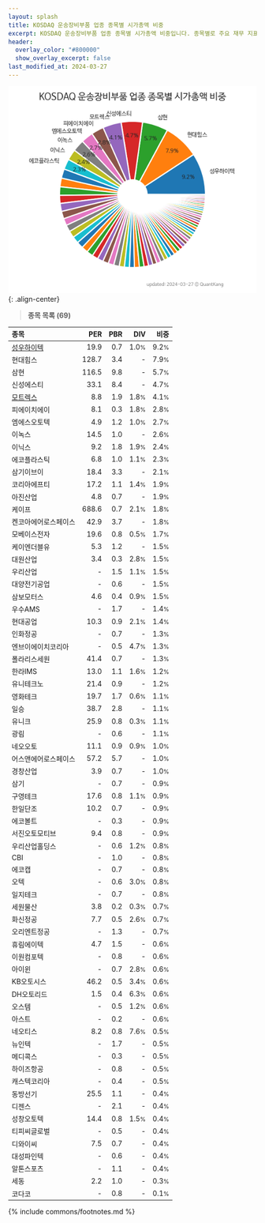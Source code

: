 ```yaml
---
layout: splash
title: KOSDAQ 운송장비부품 업종 종목별 시가총액 비중
excerpt: KOSDAQ 운송장비부품 업종 종목별 시가총액 비중입니다. 종목별로 주요 재무 지표를 함께 표시합니다.
header:
  overlay_color: "#800000"
  show_overlay_excerpt: false
last_modified_at: 2024-03-27
---
```



![KOSDAQ 운송장비부품 업종 종목별 시가총액 비중](/stats/sector/images/kosdaq_업종_운송장비부품_종목.png){: .align-center}


> **종목 목록 (69)**<a id="list"></a>

| **종목** | **PER** | **PBR** | **DIV** | **비중** |
| :------- | ------: | ------: | ------: | -------: |
| [성우하이텍](/015750/) | 19.9 | 0.7 | 1.0<small>%</small> | 9.2<small>%</small> |
| 현대힘스 | 128.7 | 3.4 | - | 7.9<small>%</small> |
| 삼현 | 116.5 | 9.8 | - | 5.7<small>%</small> |
| 신성에스티 | 33.1 | 8.4 | - | 4.7<small>%</small> |
| [모트렉스](/118990/) | 8.8 | 1.9 | 1.8<small>%</small> | 4.1<small>%</small> |
| 피에이치에이 | 8.1 | 0.3 | 1.8<small>%</small> | 2.8<small>%</small> |
| 엠에스오토텍 | 4.9 | 1.2 | 1.0<small>%</small> | 2.7<small>%</small> |
| 이녹스 | 14.5 | 1.0 | - | 2.6<small>%</small> |
| 이닉스 | 9.2 | 1.8 | 1.9<small>%</small> | 2.4<small>%</small> |
| 에코플라스틱 | 6.8 | 1.0 | 1.1<small>%</small> | 2.3<small>%</small> |
| 삼기이브이 | 18.4 | 3.3 | - | 2.1<small>%</small> |
| 코리아에프티 | 17.2 | 1.1 | 1.4<small>%</small> | 1.9<small>%</small> |
| 아진산업 | 4.8 | 0.7 | - | 1.9<small>%</small> |
| 케이프 | 688.6 | 0.7 | 2.1<small>%</small> | 1.8<small>%</small> |
| 켄코아에어로스페이스 | 42.9 | 3.7 | - | 1.8<small>%</small> |
| 모베이스전자 | 19.6 | 0.8 | 0.5<small>%</small> | 1.7<small>%</small> |
| 케이엔더블유 | 5.3 | 1.2 | - | 1.5<small>%</small> |
| 대원산업 | 3.4 | 0.3 | 2.8<small>%</small> | 1.5<small>%</small> |
| 우리산업 | - | 1.5 | 1.1<small>%</small> | 1.5<small>%</small> |
| 대양전기공업 | - | 0.6 | - | 1.5<small>%</small> |
| 삼보모터스 | 4.6 | 0.4 | 0.9<small>%</small> | 1.5<small>%</small> |
| 우수AMS | - | 1.7 | - | 1.4<small>%</small> |
| 현대공업 | 10.3 | 0.9 | 2.1<small>%</small> | 1.4<small>%</small> |
| 인화정공 | - | 0.7 | - | 1.3<small>%</small> |
| 엔브이에이치코리아 | - | 0.5 | 4.7<small>%</small> | 1.3<small>%</small> |
| 폴라리스세원 | 41.4 | 0.7 | - | 1.3<small>%</small> |
| 한라IMS | 13.0 | 1.1 | 1.6<small>%</small> | 1.2<small>%</small> |
| 유니테크노 | 21.4 | 0.9 | - | 1.2<small>%</small> |
| 영화테크 | 19.7 | 1.7 | 0.6<small>%</small> | 1.1<small>%</small> |
| 일승 | 38.7 | 2.8 | - | 1.1<small>%</small> |
| 유니크 | 25.9 | 0.8 | 0.3<small>%</small> | 1.1<small>%</small> |
| 광림 | - | 0.6 | - | 1.1<small>%</small> |
| 네오오토 | 11.1 | 0.9 | 0.9<small>%</small> | 1.0<small>%</small> |
| 어스앤에어로스페이스 | 57.2 | 5.7 | - | 1.0<small>%</small> |
| 경창산업 | 3.9 | 0.7 | - | 1.0<small>%</small> |
| 삼기 | - | 0.7 | - | 0.9<small>%</small> |
| 구영테크 | 17.6 | 0.8 | 1.1<small>%</small> | 0.9<small>%</small> |
| 한일단조 | 10.2 | 0.7 | - | 0.9<small>%</small> |
| 에코볼트 | - | 0.3 | - | 0.9<small>%</small> |
| 서진오토모티브 | 9.4 | 0.8 | - | 0.9<small>%</small> |
| 우리산업홀딩스 | - | 0.6 | 1.2<small>%</small> | 0.8<small>%</small> |
| CBI | - | 1.0 | - | 0.8<small>%</small> |
| 에코캡 | - | 0.7 | - | 0.8<small>%</small> |
| 오텍 | - | 0.6 | 3.0<small>%</small> | 0.8<small>%</small> |
| 일지테크 | - | 0.7 | - | 0.8<small>%</small> |
| 세원물산 | 3.8 | 0.2 | 0.3<small>%</small> | 0.7<small>%</small> |
| 화신정공 | 7.7 | 0.5 | 2.6<small>%</small> | 0.7<small>%</small> |
| 오리엔트정공 | - | 1.3 | - | 0.7<small>%</small> |
| 휴림에이텍 | 4.7 | 1.5 | - | 0.6<small>%</small> |
| 이원컴포텍 | - | 0.8 | - | 0.6<small>%</small> |
| 아이윈 | - | 0.7 | 2.8<small>%</small> | 0.6<small>%</small> |
| KB오토시스 | 46.2 | 0.5 | 3.4<small>%</small> | 0.6<small>%</small> |
| DH오토리드 | 1.5 | 0.4 | 6.3<small>%</small> | 0.6<small>%</small> |
| 오스템 | - | 0.5 | 1.2<small>%</small> | 0.6<small>%</small> |
| 아스트 | - | 0.2 | - | 0.6<small>%</small> |
| 네오티스 | 8.2 | 0.8 | 7.6<small>%</small> | 0.5<small>%</small> |
| 뉴인텍 | - | 1.7 | - | 0.5<small>%</small> |
| 메디콕스 | - | 0.3 | - | 0.5<small>%</small> |
| 하이즈항공 | - | 0.8 | - | 0.5<small>%</small> |
| 캐스텍코리아 | - | 0.4 | - | 0.5<small>%</small> |
| 동방선기 | 25.5 | 1.1 | - | 0.4<small>%</small> |
| 디젠스 | - | 2.1 | - | 0.4<small>%</small> |
| 성창오토텍 | 14.4 | 0.8 | 1.5<small>%</small> | 0.4<small>%</small> |
| 티피씨글로벌 | - | 0.5 | - | 0.4<small>%</small> |
| 디와이씨 | 7.5 | 0.7 | - | 0.4<small>%</small> |
| 대성파인텍 | - | 0.6 | - | 0.4<small>%</small> |
| 알톤스포츠 | - | 1.1 | - | 0.4<small>%</small> |
| 세동 | 2.2 | 1.0 | - | 0.3<small>%</small> |
| 코다코 | - | 0.8 | - | 0.1<small>%</small> |

{% include commons/footnotes.md %}